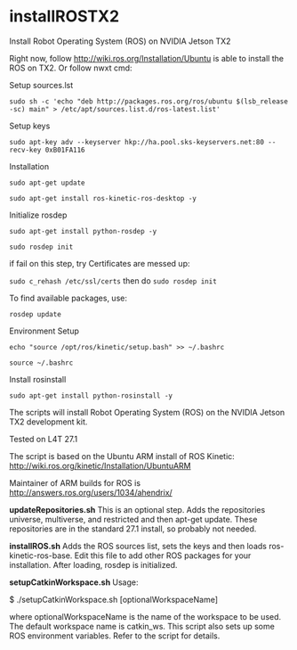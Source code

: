 # installROSTX2
Install Robot Operating System (ROS) on NVIDIA Jetson TX2

Right now, follow http://wiki.ros.org/Installation/Ubuntu is able to install the ROS on TX2. Or follow nwxt cmd:

Setup sources.lst

`sudo sh -c 'echo "deb http://packages.ros.org/ros/ubuntu $(lsb_release -sc) main" > /etc/apt/sources.list.d/ros-latest.list'`

Setup keys

`sudo apt-key adv --keyserver hkp://ha.pool.sks-keyservers.net:80 --recv-key 0xB01FA116`

Installation

`sudo apt-get update`

`sudo apt-get install ros-kinetic-ros-desktop -y`

Initialize rosdep

`sudo apt-get install python-rosdep -y`

`sudo rosdep init`

if fail on this step, try Certificates are messed up:

`sudo c_rehash /etc/ssl/certs` then do `sudo rosdep init`

To find available packages, use:

`rosdep update`

Environment Setup

`echo "source /opt/ros/kinetic/setup.bash" >> ~/.bashrc`

`source ~/.bashrc`

Install rosinstall

`sudo apt-get install python-rosinstall -y`


 

The scripts will install Robot Operating System (ROS) on the NVIDIA Jetson TX2 development kit.

Tested on L4T 27.1

The script is based on the Ubuntu ARM install of ROS Kinetic: http://wiki.ros.org/kinetic/Installation/UbuntuARM

Maintainer of ARM builds for ROS is http://answers.ros.org/users/1034/ahendrix/

<strong>updateRepositories.sh</strong>
This is an optional step. Adds the repositories universe, multiverse, and restricted and then apt-get update. These repositories are in the standard 27.1 install, so probably not needed.

<strong>installROS.sh</strong>
Adds the ROS sources list, sets the keys and then loads ros-kinetic-ros-base. Edit this file to add other ROS packages for your installation. After loading, rosdep is initialized.

<strong>setupCatkinWorkspace.sh</strong>
Usage:

$ ./setupCatkinWorkspace.sh [optionalWorkspaceName]

where optionalWorkspaceName is the name of the workspace to be used. The default workspace name is catkin_ws. This script also sets up some ROS environment variables. Refer to the script for details.

